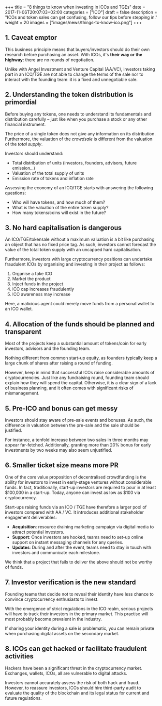 +++
title = "8 things to know when investing in ICOs and TGEs"
date = 2017-11-06T20:07:03+02:00
categories = ["ICO"]
draft = false
description = "ICOs and token sales can get confusing, follow our tips before stepping in."
weight = 20
images = ["images/news/things-to-know-ico.png"]
+++

## 1. Caveat emptor

This business principle means that buyers/investors should do their own research before purchasing an asset.
With ICOs, it's **their way or the highway**: there are no rounds of negotiation.

Unlike with Angel Investment and Venture Capital (AA/VC), investors taking part in an ICO/TGE are not able to change the terms of the sale nor to interact with the founding team: it is a fixed and unnegotiable sale.

## 2. Understanding the token distribution is primordial

Before buying any tokens, one needs to understand its fundamentals and distribution carefully – just like when you purchase a stock or any other financial instrument.

The price of a single token does not give any information on its distribution.
Furthermore, the valuation of the _crowdsale_ is different from the valuation of the _total supply_.

Investors should understand:

* Total distribution of units (investors, founders, advisors, future emission...)
* Valuation of the total supply of units
* Emission rate of tokens and inflation rate

Assessing the economy of an ICO/TGE starts with answering the following questions:

* Who will have tokens, and how much of them?
* What is the valuation of the entire token supply?
* How many tokens/coins will exist in the future?

## 3. No hard capitalisation is dangerous

An ICO/TGE/tokensale without a maximum valuation is a bit like purchasing an object that has no fixed price tag.
As such, investors cannot forecast the value of the total token supply with an uncapped hard capitalisation.

Furthermore, investors with large cryptocurrency positions can undertake fraudulent ICOs by organising and investing in their project as follows:

1. Organise a fake ICO
2. Market the product
3. Inject funds in the project
4. ICO cap increases fraudulently
5. ICO awareness may increase

Here, a malicious agent could merely move funds from a personal wallet to an ICO wallet.

## 4. Allocation of the funds should be planned and transparent

Most of the projects keep a substantial amount of tokens/coin for early investors, advisors and the founding team.

Nothing different from common start-up equity, as founders typically keep a large chunk of shares after raising a round of funding.

However, keep in mind that successful ICOs raise considerable amounts of cryptocurrencies. Just like any fundraising round, founding team should explain how they will spend the capital.
Otherwise, it is a clear sign of a lack of business planning, and it often comes with significant risks of mismanagement.

## 5. Pre-ICO and bonus can get messy

Investors should stay aware of pre-sale events and bonuses.
As such, the difference in valuation between the pre-sale and the sale should be justified.

For instance, a tenfold increase between two sales in three months may appear far-fetched.
Additionally, granting more than 20% bonus for early investments by two weeks may also seem unjustified.

## 6. Smaller ticket size means more PR

One of the core value proposition of decentralised crowdfunding is the ability for investors to invest in early-stage ventures without considerable funds.
In fact, traditionally, start-up investors are required to pour in at least $100,000 in a start-up.
Today, anyone can invest as low as $100 via cryptocurrency.

Start-ups raising funds via an ICO / TGE have therefore a larger pool of investors compared with AA / VC.
It introduces additional stakeholder engagement deliverables:

* **Acquisition**: resource draining marketing campaign via digital media to attract potential investors.
* **Support**: Once investors are hooked, teams need to set-up online support on instant messaging channels for any queries.
* **Updates**: During and after the event, teams need to stay in touch with investors and communicate each milestone.

We think that a project that fails to deliver the above should not be worthy of funds.

## 7. Investor verification is the new standard

Founding teams that decide not to reveal their identity have less chance to convince cryptocurrency enthusiasts to invest.

With the emergence of strict regulations in the ICO realm, serious projects will have to track their investors in the primary market. This practise will most probably become prevalent in the industry.

If sharing your identity during a sale is problematic, you can remain private when purchasing digital assets on the secondary market.


## 8. ICOs can get hacked or facilitate fraudulent activities

Hackers have been a significant threat in the cryptocurrency market. Exchanges, wallets, ICOs, all are vulnerable to digital attacks.

Investors cannot accurately assess the risk of both hack and fraud. However, to reassure investors, ICOs should hire third-party audit to evaluate the quality of the blockchain and its legal status for current and future regulations.
